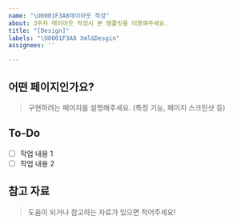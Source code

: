 ```yaml
---
name: "\U0001F3A8레이아웃 작성"
about: 3주차 레이아웃 작성시 본 템플릿을 이용해주세요.
title: "[Design]"
labels: "\U0001F3A8 Xml&Desgin"
assignees: ''

---
```


## 어떤 페이지인가요?
> 구현하려는 페이지를 설명해주세요. (특정 기능, 페이지 스크린샷 등)

## To-Do
- [ ] 작업 내용 1
- [ ] 작업 내용 2

## 참고 자료
> 도움이 되거나 참고하는 자료가 있으면 적어주세요!
